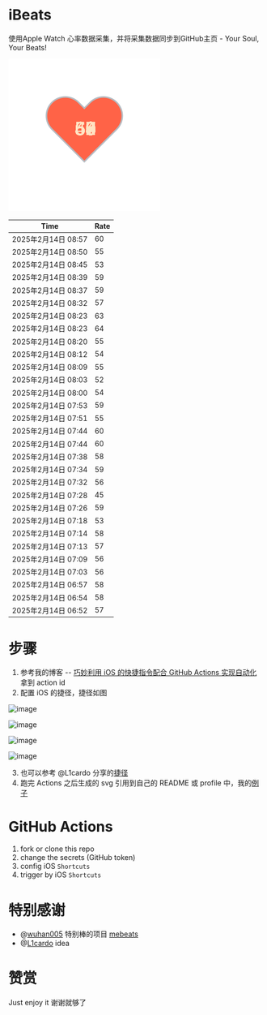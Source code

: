 # iBeats
使用Apple Watch 心率数据采集，并将采集数据同步到GitHub主页 - Your Soul, Your Beats!

![](./files/heart.svg)

<!--START_SECTION:my_heart_rate-->
| Time | Rate | 
 | ---- | ---- | 
| 2025年2月14日 08:57 | 60 |
| 2025年2月14日 08:50 | 55 |
| 2025年2月14日 08:45 | 53 |
| 2025年2月14日 08:39 | 59 |
| 2025年2月14日 08:37 | 59 |
| 2025年2月14日 08:32 | 57 |
| 2025年2月14日 08:23 | 63 |
| 2025年2月14日 08:23 | 64 |
| 2025年2月14日 08:20 | 55 |
| 2025年2月14日 08:12 | 54 |
| 2025年2月14日 08:09 | 55 |
| 2025年2月14日 08:03 | 52 |
| 2025年2月14日 08:00 | 54 |
| 2025年2月14日 07:53 | 59 |
| 2025年2月14日 07:51 | 55 |
| 2025年2月14日 07:44 | 60 |
| 2025年2月14日 07:44 | 60 |
| 2025年2月14日 07:38 | 58 |
| 2025年2月14日 07:34 | 59 |
| 2025年2月14日 07:32 | 56 |
| 2025年2月14日 07:28 | 45 |
| 2025年2月14日 07:26 | 59 |
| 2025年2月14日 07:18 | 53 |
| 2025年2月14日 07:14 | 58 |
| 2025年2月14日 07:13 | 57 |
| 2025年2月14日 07:09 | 56 |
| 2025年2月14日 07:03 | 56 |
| 2025年2月14日 06:57 | 58 |
| 2025年2月14日 06:54 | 58 |
| 2025年2月14日 06:52 | 57 |

<!--END_SECTION:my_heart_rate-->

# 步骤
1. 参考我的博客 -- [巧妙利用 iOS 的快捷指令配合 GitHub Actions 实现自动化](https://github.com/yihong0618/gitblog/issues/198) 拿到 action id
2. 配置 iOS 的捷径，捷径如图

![image](https://user-images.githubusercontent.com/15976103/122154218-0db0b480-ce97-11eb-93bb-5aec07c558dc.png)

![image](https://user-images.githubusercontent.com/15976103/122154236-186b4980-ce97-11eb-8e4b-70551a0391ae.png)

![image](https://user-images.githubusercontent.com/15976103/122154268-2d47dd00-ce97-11eb-902e-3acf292265a9.png)

![image](https://user-images.githubusercontent.com/15976103/122174055-fa144680-ceb4-11eb-9be2-3eb83cd516f7.png)

3. 也可以参考 @L1cardo 分享的[捷径](https://www.icloud.com/shortcuts/6ab6047b459c41ad822ad6b94b1c03d4)
4. 跑完 Actions 之后生成的 svg 引用到自己的 README 或 profile 中，我的[例子](https://github.com/yihong0618) 

# GitHub Actions

1. fork or clone this repo
2. change the secrets (GitHub token)
3. config iOS `Shortcuts` 
4. trigger by iOS `Shortcuts`

# 特别感谢
- @[wuhan005](https://github.com/wuhan005) 特别棒的项目 [mebeats](https://github.com/wuhan005/mebeats)
- @[L1cardo](https://github.com/L1cardo) idea

# 赞赏
Just enjoy it
谢谢就够了
